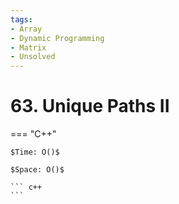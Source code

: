 ```yaml
---
tags:
- Array
- Dynamic Programming
- Matrix
- Unsolved
---
```



# 63. Unique Paths II

=== "C++"

    $Time: O()$

    $Space: O()$

    ``` c++
    ```